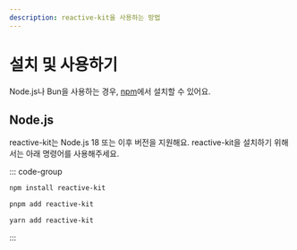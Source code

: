 ```yaml
---
description: reactive-kit을 사용하는 방법
---
```


# 설치 및 사용하기

Node.js나 Bun을 사용하는 경우, [npm](https://npmjs.com/package/reactive-kit)에서 설치할 수 있어요.

## Node.js

reactive-kit는 Node.js 18 또는 이후 버전을 지원해요. reactive-kit을 설치하기 위해서는 아래 명령어를 사용해주세요.

::: code-group

```sh [npm]
npm install reactive-kit
```

```sh [pnpm]
pnpm add reactive-kit
```

```sh [yarn]
yarn add reactive-kit
```

:::
